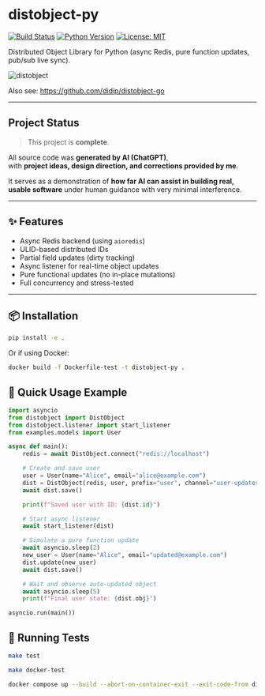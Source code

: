 # distobject-py

[![Build Status](https://github.com/didip/distobject-py/actions/workflows/test.yml/badge.svg)](https://github.com/didip/distobject-py/actions/workflows/test.yml)
[![Python Version](https://img.shields.io/badge/python-3.8%2B-blue.svg)](https://www.python.org/)
[![License: MIT](https://img.shields.io/badge/license-MIT-green.svg)](LICENSE)

Distributed Object Library for Python (async Redis, pure function updates, pub/sub live sync).

![distobject](https://github.com/user-attachments/assets/5c1431b6-11fe-4924-a587-788b29fff045)

Also see: https://github.com/didip/distobject-go

---

## Project Status

> This project is **complete**.

All source code was **generated by AI (ChatGPT)**,  
with **project ideas, design direction, and corrections provided by me**.

It serves as a demonstration of **how far AI can assist in building real, usable software** under human guidance with very minimal interference.

---

## ✨ Features

- Async Redis backend (using `aioredis`)
- ULID-based distributed IDs
- Partial field updates (dirty tracking)
- Async listener for real-time object updates
- Pure functional updates (no in-place mutations)
- Full concurrency and stress-tested

---

## 📦 Installation

```bash
pip install -e .
```

Or if using Docker:

```bash
docker build -f Dockerfile-test -t distobject-py .
```

## 🚀 Quick Usage Example

```python
import asyncio
from distobject import DistObject
from distobject.listener import start_listener
from examples.models import User

async def main():
    redis = await DistObject.connect("redis://localhost")

    # Create and save user
    user = User(name="Alice", email="alice@example.com")
    dist = DistObject(redis, user, prefix="user", channel="user-updates")
    await dist.save()

    print(f"Saved user with ID: {dist.id}")

    # Start async listener
    await start_listener(dist)

    # Simulate a pure function update
    await asyncio.sleep(2)
    new_user = User(name="Alice", email="updated@example.com")
    dist.update(new_user)
    await dist.save()

    # Wait and observe auto-updated object
    await asyncio.sleep(5)
    print(f"Final user state: {dist.obj}")

asyncio.run(main())
```

## 🧪 Running Tests

```bash
make test

make docker-test

docker compose up --build --abort-on-container-exit --exit-code-from distobject-py-test
```